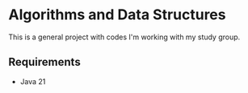 # Algorithms and Data Structures

This is a general project with codes I'm working with my study group.

## Requirements

- Java 21
